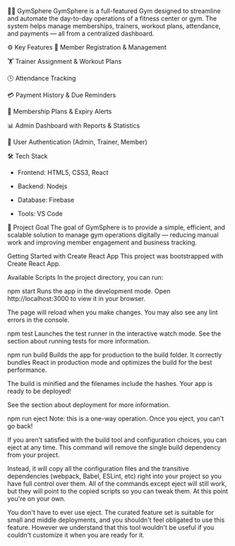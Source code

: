 🏋️‍♂️ GymSphere 
GymSphere is a full-featured Gym designed to streamline and automate the day-to-day operations of a fitness center or gym.
The system helps manage memberships, trainers, workout plans, attendance, and payments — all from a centralized dashboard.

⚙️ Key Features
👥 Member Registration & Management

🏋️ Trainer Assignment & Workout Plans

🕒 Attendance Tracking

💳 Payment History & Due Reminders

📅 Membership Plans & Expiry Alerts

📊 Admin Dashboard with Reports & Statistics

🔐 User Authentication (Admin, Trainer, Member)

🛠️ Tech Stack
* Frontend: HTML5, CSS3, React

* Backend: Nodejs 

* Database: Firebase

* Tools: VS Code

🎯 Project Goal
The goal of GymSphere is to provide a simple, efficient, and scalable solution to manage gym operations digitally — reducing manual work and improving member engagement and business tracking.



Getting Started with Create React App
This project was bootstrapped with Create React App.

Available Scripts
In the project directory, you can run:

npm start
Runs the app in the development mode.
Open http://localhost:3000 to view it in your browser.

The page will reload when you make changes.
You may also see any lint errors in the console.

npm test
Launches the test runner in the interactive watch mode.
See the section about running tests for more information.

npm run build
Builds the app for production to the build folder.
It correctly bundles React in production mode and optimizes the build for the best performance.

The build is minified and the filenames include the hashes.
Your app is ready to be deployed!

See the section about deployment for more information.

npm run eject
Note: this is a one-way operation. Once you eject, you can't go back!

If you aren't satisfied with the build tool and configuration choices, you can eject at any time. This command will remove the single build dependency from your project.

Instead, it will copy all the configuration files and the transitive dependencies (webpack, Babel, ESLint, etc) right into your project so you have full control over them. All of the commands except eject will still work, but they will point to the copied scripts so you can tweak them. At this point you're on your own.

You don't have to ever use eject. The curated feature set is suitable for small and middle deployments, and you shouldn't feel obligated to use this feature. However we understand that this tool wouldn't be useful if you couldn't customize it when you are ready for it.

